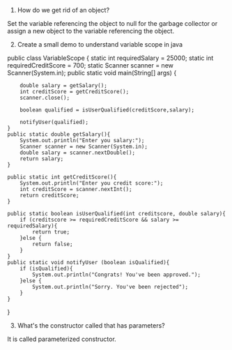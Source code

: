 1. How do we get rid of an object?

Set the variable referencing the object to null for the garbage collector or assign a new object to the variable referencing the object.

2. Create a small demo to understand variable scope in java

public class VariableScope {
    static int requiredSalary = 25000;
    static int requiredCreditScore = 700;
    static Scanner scanner = new Scanner(System.in);
    public static void main(String[] args) {

        double salary = getSalary();
        int creditScore = getCreditScore();
        scanner.close();

        boolean qualified = isUserQualified(creditScore,salary);

        notifyUser(qualified);
    }
    public static double getSalary(){
        System.out.println("Enter you salary:");
        Scanner scanner = new Scanner(System.in);
        double salary = scanner.nextDouble();
        return salary;
    }

    public static int getCreditScore(){
        System.out.println("Enter you credit score:");
        int creditScore = scanner.nextInt();
        return creditScore;
    }

    public static boolean isUserQualified(int creditscore, double salary){
        if (creditscore >= requiredCreditScore && salary >= requiredSalary){
            return true;
        }else {
            return false;
        }
    }
    public static void notifyUser (boolean isQualified){
        if (isQualified){
            System.out.println("Congrats! You've been approved.");
        }else {
            System.out.println("Sorry. You've been rejected");
        }
    }
}

3. What's the constructor called that has parameters?

It is called parameterized constructor.
